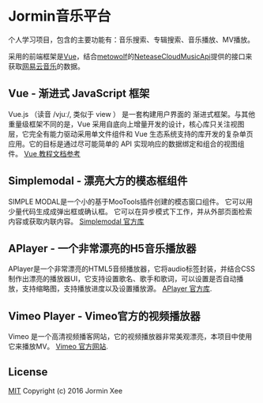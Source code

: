 # Jormin音乐平台

个人学习项目，包含的主要功能有：音乐搜索、专辑搜索、音乐播放、MV播放。

采用的前端框架是[Vue](https://github.com/vuejs/vue)，结合[metowolf](https://github.com/metowolf)的[NeteaseCloudMusicApi](https://github.com/metowolf/NeteaseCloudMusicApi)提供的接口来获取[网易云音乐](https://music.163.com)的数据。

## Vue - 渐进式 JavaScript 框架

Vue.js （读音 /vjuː/, 类似于 view ） 是一套构建用户界面的 渐进式框架。与其他重量级框架不同的是，Vue 采用自底向上增量开发的设计，核心库只关注视图层，它完全有能力驱动采用单文件组件和 Vue 生态系统支持的库开发的复杂单页应用。它的目标是通过尽可能简单的 API 实现响应的数据绑定和组合的视图组件。
[Vue 教程文档参考](https://cn.vuejs.org/v2/guide/)

## Simplemodal - 漂亮大方的模态框组件

SIMPLE MODAL是一个小的基于MooTools插件创建的模态窗口组件。 它可以用少量代码生成成弹出框或确认框。 它可以在异步模式下工作，并从外部页面检索内容或获取内联内容。
 [Simplemodal 官方库](https://github.com/plasm/simplemodal)

## APlayer - 一个非常漂亮的H5音乐播放器

APlayer是一个非常漂亮的HTML5音频播放器，它将audio标签封装，并结合CSS制作出漂亮的播放器UI，它支持设置歌名、歌手和歌词，可以设置是否自动播放，支持缩略图，支持播放进度以及设置播放源。
[APlayer 官方库](https://github.com/DIYgod/APlayer).

## Vimeo Player - Vimeo官方的视频播放器

Vimeo  是一个高清视频播客网站，它的视频播放器非常美观漂亮，本项目中使用它来播放MV。
[Vimeo 官方网站](https://vimeo.com/).

## License

[MIT](http://opensource.org/licenses/MIT)
Copyright (c) 2016 Jormin Xee
